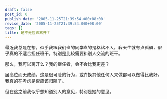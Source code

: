 ```yaml
---
draft: false
post_id: 0
publish_date: '2005-11-25T21:39:54.000+08:00'
revise_date: '2005-11-25T21:39:54.000+08:00'
tags: []
title: 是不是应该离开？
---
```


最近我总是在想，似乎我跟我们班的同学真的是格格不入。我天生就有点孤僻，似乎真的不适合担任班干，特别是比较需要和别人交流的班干。

那么，我可以离开么？我的继任者，会不会比我更差？

居高位而无成绩，这是很可耻的行为，或许换其他任何人来做都可以做得比我好。我真的在考虑是否应该归隐了。

但在这之前我似乎想知道别人的意见，特别是她的意见。

